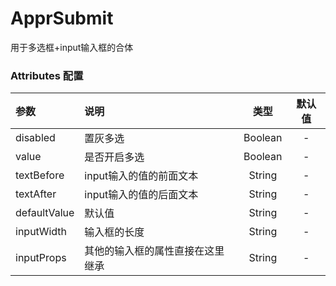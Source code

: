 # ApprSubmit

用于多选框+input输入框的合体


### Attributes 配置

| 参数         | 说明                             |  类型   | 默认值 |
| :----------- | :------------------------------- | :-----: | :----: |
| disabled     | 置灰多选                         | Boolean |   -    |
| value        | 是否开启多选                     | Boolean |   -    |
| textBefore   | input输入的值的前面文本          | String  |   -    |
| textAfter    | input输入的值的后面文本          | String  |   -    |
| defaultValue | 默认值                           | String  |   -    |
| inputWidth   | 输入框的长度                     | String  |   -    |
| inputProps   | 其他的输入框的属性直接在这里继承 | String  |   -    |


